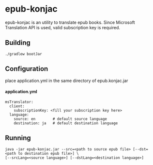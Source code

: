 # epub-konjac

epub-konjac is an utility to translate epub books. Since Microsoft Translation API is used, valid subscription key is required.

## Building

```
./gradlew bootJar
```

## Configuration

place application.yml in the same directory of epub.konjac.jar

#### application.yml

```
msTranslator:
  client:
    subscriptionKey: <fill your subscription key here>
  language:
    source: en        # default source language
    destination: ja   # default destination language
```

## Running

```
java -jar epub-konjac.jar --src=<path to source epub file> [--dst=<path to destination epub file>] \
[--srcLang=<source language>] [--dstLang=<destination language>]
```

